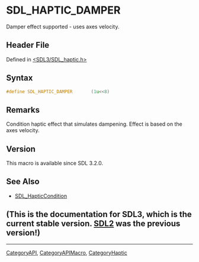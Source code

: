 # SDL_HAPTIC_DAMPER

Damper effect supported - uses axes velocity.

## Header File

Defined in [<SDL3/SDL_haptic.h>](https://github.com/libsdl-org/SDL/blob/main/include/SDL3/SDL_haptic.h)

## Syntax

```c
#define SDL_HAPTIC_DAMPER       (1u<<8)
```

## Remarks

Condition haptic effect that simulates dampening. Effect is based on the
axes velocity.

## Version

This macro is available since SDL 3.2.0.

## See Also

- [SDL_HapticCondition](SDL_HapticCondition)


## (This is the documentation for SDL3, which is the current stable version. [SDL2](https://wiki.libsdl.org/SDL2/) was the previous version!)



----
[CategoryAPI](CategoryAPI), [CategoryAPIMacro](CategoryAPIMacro), [CategoryHaptic](CategoryHaptic)

